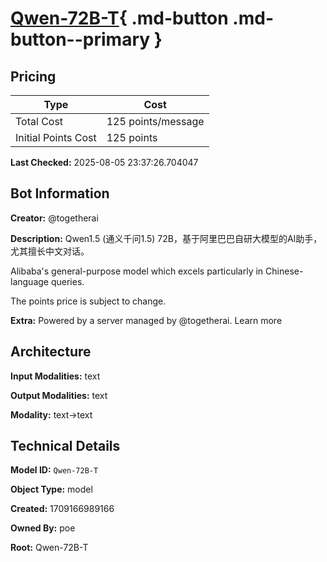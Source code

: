 # [Qwen-72B-T](https://poe.com/Qwen-72B-T){ .md-button .md-button--primary }

## Pricing

| Type | Cost |
|------|------|
| Total Cost | 125 points/message |
| Initial Points Cost | 125 points |

**Last Checked:** 2025-08-05 23:37:26.704047


## Bot Information

**Creator:** @togetherai

**Description:** Qwen1.5 (通义千问1.5) 72B，基于阿里巴巴自研大模型的AI助手，尤其擅长中文对话。

Alibaba's general-purpose model which excels particularly in Chinese-language queries.

The points price is subject to change.

**Extra:** Powered by a server managed by @togetherai. Learn more


## Architecture

**Input Modalities:** text

**Output Modalities:** text

**Modality:** text->text


## Technical Details

**Model ID:** `Qwen-72B-T`

**Object Type:** model

**Created:** 1709166989166

**Owned By:** poe

**Root:** Qwen-72B-T
